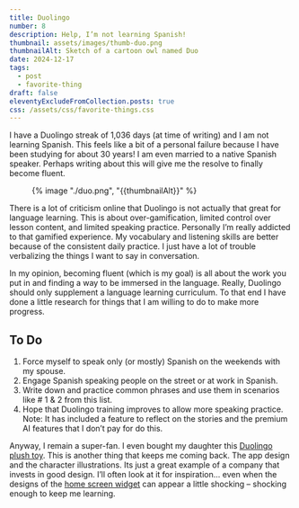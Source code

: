 ```yaml
---
title: Duolingo
number: 8
description: Help, I’m not learning Spanish!
thumbnail: assets/images/thumb-duo.png
thumbnailAlt: Sketch of a cartoon owl named Duo  
date: 2024-12-17
tags:
  - post
  - favorite-thing
draft: false
eleventyExcludeFromCollection.posts: true
css: /assets/css/favorite-things.css
---
```


I have a Duolingo streak of 1,036 days (at time of writing) and I am not learning Spanish. This feels like a bit of a personal failure because I have been studying for about 30 years! I am even married to a native Spanish speaker. Perhaps writing about this will give me the resolve to finally become fluent.

<figure class="sketch">
  {% image "./duo.png", "{{thumbnailAlt}}" %}
<figcaption></figcaption>
</figure>

There is a lot of criticism online that Duolingo is not actually that great for language learning. This is about over-gamification, limited control over lesson content, and limited speaking practice. Personally I’m really addicted to that gamified experience. My vocabulary and listening skills are better because of the consistent daily practice. I just have a lot of trouble verbalizing the things I want to say in conversation. 

In my opinion, becoming fluent (which is my goal) is all about the work you put in and finding a way to be immersed in the language. Really, Duolingo should only supplement a language learning curriculum. To that end I have done a little research for things that I am willing to do to make more progress.

## To Do

1. Force myself to speak only (or mostly) Spanish on the weekends with my spouse.
2. Engage Spanish speaking people on the street or at work in Spanish.
3. Write down and practice common phrases and use them in scenarios like &num; 1 & 2 from this list.
4. Hope that Duolingo training improves to allow more speaking practice. Note: It has included a feature to reflect on the stories and the premium AI features that I don’t pay for do this.

Anyway, I remain a super-fan. I even bought my daughter this [Duolingo plush toy](https://store.duolingo.com/products/duo-plushie). This is another thing that keeps me coming back. The app design and the character illustrations. Its just a great example of a company that invests in good design. I’ll often look at it for inspiration… even when the designs of the [home screen widget](https://blog.duolingo.com/widget-feature/) can appear a little shocking – shocking enough to keep me learning.  



